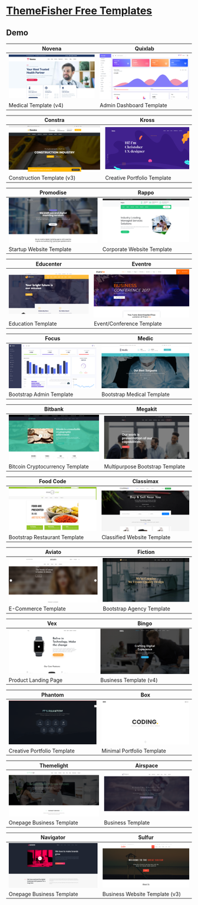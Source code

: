 # [ThemeFisher Free Templates](https://themefisher.com)

## Demo
Novena | Quixlab
--- | ---
[![Novena](https://raw.githubusercontent.com/World-of-Templates/ThemeFisher-Free-Templates/main/zSupportImages/Novena.png)](https://) | [![Quixlab](https://raw.githubusercontent.com/World-of-Templates/ThemeFisher-Free-Templates/main/zSupportImages/Quixlab.png)](https://)
Medical Template (v4) | Admin Dashboard Template

Constra | Kross
--- | ---
[![Constra](https://raw.githubusercontent.com/World-of-Templates/ThemeFisher-Free-Templates/main/zSupportImages/Constra.png)](https://) | [![Kross](https://raw.githubusercontent.com/World-of-Templates/ThemeFisher-Free-Templates/main/zSupportImages/Kross.png)](https://)
Construction Template (v3) | Creative Portfolio Template

Promodise | Rappo
--- | ---
[![Promodise](https://raw.githubusercontent.com/World-of-Templates/ThemeFisher-Free-Templates/main/zSupportImages/Promodise.png)](https://) | [![Rappo](https://raw.githubusercontent.com/World-of-Templates/ThemeFisher-Free-Templates/main/zSupportImages/Rappo.png)](https://)
Startup Website Template | Corporate Website Template

Educenter | Eventre
--- | ---
[![Educenter](https://raw.githubusercontent.com/World-of-Templates/ThemeFisher-Free-Templates/main/zSupportImages/Educenter.png)](https://) | [![Eventre](https://raw.githubusercontent.com/World-of-Templates/ThemeFisher-Free-Templates/main/zSupportImages/Eventre.png)](https://)
Education Template | Event/Conference Template

Focus | Medic
--- | ---
[![Focus](https://raw.githubusercontent.com/World-of-Templates/ThemeFisher-Free-Templates/main/zSupportImages/Focus.png)](https://) | [![Medic](https://raw.githubusercontent.com/World-of-Templates/ThemeFisher-Free-Templates/main/zSupportImages/Medic.png)](https://)
Bootstrap Admin Template | Bootstrap Medical Template

Bitbank | Megakit
--- | ---
[![Bitbank](https://raw.githubusercontent.com/World-of-Templates/ThemeFisher-Free-Templates/main/zSupportImages/Bitbank.png)](https://) | [![Megakit](https://raw.githubusercontent.com/World-of-Templates/ThemeFisher-Free-Templates/main/zSupportImages/Megakit.png)](https://)
Bitcoin Cryptocurrency Template | Multipurpose Bootstrap Template

Food Code | Classimax
--- | ---
[![FoodCode](https://raw.githubusercontent.com/World-of-Templates/ThemeFisher-Free-Templates/main/zSupportImages/FoodCode.png)](https://) | [![Classimax](https://raw.githubusercontent.com/World-of-Templates/ThemeFisher-Free-Templates/main/zSupportImages/Classimax.png)](https://)
Bootstrap Restaurant Template | Classified Website Template

Aviato | Fiction
--- | ---
[![Aviato](https://raw.githubusercontent.com/World-of-Templates/ThemeFisher-Free-Templates/main/zSupportImages/Aviato.png)](https://) | [![Fiction](https://raw.githubusercontent.com/World-of-Templates/ThemeFisher-Free-Templates/main/zSupportImages/Fiction.png)](https://)
E-Commerce Template | Bootstrap Agency Template

Vex | Bingo
--- | ---
[![Vex](https://raw.githubusercontent.com/World-of-Templates/ThemeFisher-Free-Templates/main/zSupportImages/Vex.png)](https://) | [![Bingo](https://raw.githubusercontent.com/World-of-Templates/ThemeFisher-Free-Templates/main/zSupportImages/Bingo.png)](https://)
Product Landing Page | Business Template (v4)

Phantom | Box
--- | ---
[![Phantom](https://raw.githubusercontent.com/World-of-Templates/ThemeFisher-Free-Templates/main/zSupportImages/Phantom.png)](https://) | [![Box](https://raw.githubusercontent.com/World-of-Templates/ThemeFisher-Free-Templates/main/zSupportImages/Box.png)](https://)
Creative Portfolio Template | Minimal Portfolio Template

Themelight | Airspace
--- | ---
[![Themelight](https://raw.githubusercontent.com/World-of-Templates/ThemeFisher-Free-Templates/main/zSupportImages/Themelight.png)](https://) | [![Airspace](https://raw.githubusercontent.com/World-of-Templates/ThemeFisher-Free-Templates/main/zSupportImages/Airspace.png)](https://)
Onepage Business Template | Business Template

Navigator | Sulfur
--- | ---
[![Navigator](https://raw.githubusercontent.com/World-of-Templates/ThemeFisher-Free-Templates/main/zSupportImages/Navigator.png)](https://) | [![Sulfur](https://raw.githubusercontent.com/World-of-Templates/ThemeFisher-Free-Templates/main/zSupportImages/Sulfur.png)](https://)
Onepage Business Template | Business Website Template (v3)
